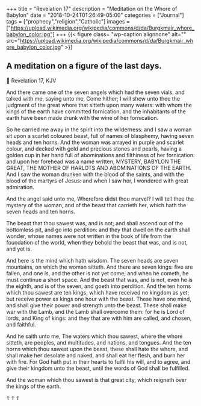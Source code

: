 +++
title = "Revelation 17"
description = "Meditation on the Whore of Babylon"
date = "2018-10-24T01:26:49-05:00"
categories = ["Journal"]
tags = ["prophecy","religion","Catholic"]
images = ["https://upload.wikimedia.org/wikipedia/commons/d/da/Burgkmair_whore_babylon_color.jpg"]
+++
{{< figure class= "wp-caption alignnone" alt="" src="https://upload.wikimedia.org/wikipedia/commons/d/da/Burgkmair_whore_babylon_color.jpg" >}}

## A meditation on a figure of the last days.

📖  Revelation 17, KJV

And there came one of the seven angels which had the seven vials, and talked with me, saying unto me, Come hither; I will shew unto thee the judgment of the great whore that sitteth upon many waters: with whom the kings of the earth have committed fornication, and the inhabitants of the earth have been made drunk with the wine of her fornication.
<!--more-->

So he carried me away in the spirit into the wilderness: and I saw a woman sit upon a scarlet coloured beast, full of names of blasphemy, having seven heads and ten horns. And the woman was arrayed in purple and scarlet colour, and decked with gold and precious stones and pearls, having a golden cup in her hand full of abominations and filthiness of her fornication: and upon her forehead was a name written, MYSTERY, BABYLON THE GREAT, THE MOTHER OF HARLOTS AND ABOMINATIONS OF THE EARTH. And I saw the woman drunken with the blood of the saints, and with the blood of the martyrs of Jesus: and when I saw her, I wondered with great admiration.

And the angel said unto me, Wherefore didst thou marvel? I will tell thee the mystery of the woman, and of the beast that carrieth her, which hath the seven heads and ten horns.

The beast that thou sawest was, and is not; and shall ascend out of the bottomless pit, and go into perdition: and they that dwell on the earth shall wonder, whose names were not written in the book of life from the foundation of the world, when they behold the beast that was, and is not, and yet is.

And here is the mind which hath wisdom. The seven heads are seven mountains, on which the woman sitteth. And there are seven kings: five are fallen, and one is, and the other is not yet come; and when he cometh, he must continue a short space. And the beast that was, and is not, even he is the eighth, and is of the seven, and goeth into perdition. And the ten horns which thou sawest are ten kings, which have received no kingdom as yet; but receive power as kings one hour with the beast. These have one mind, and shall give their power and strength unto the beast. These shall make war with the Lamb, and the Lamb shall overcome them: for he is Lord of lords, and King of kings: and they that are with him are called, and chosen, and faithful.

And he saith unto me, The waters which thou sawest, where the whore sitteth, are peoples, and multitudes, and nations, and tongues. And the ten horns which thou sawest upon the beast, these shall hate the whore, and shall make her desolate and naked, and shall eat her flesh, and burn her with fire. For God hath put in their hearts to fulfil his will, and to agree, and give their kingdom unto the beast, until the words of God shall be fulfilled.

And the woman which thou sawest is that great city, which reigneth over the kings of the earth.

☦︎  ☦︎  ☦︎

